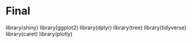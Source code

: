# Final


library(shiny)
library(ggplot2)
library(dplyr)
library(tree)
library(tidyverse)
library(caret)
library(plotly)
